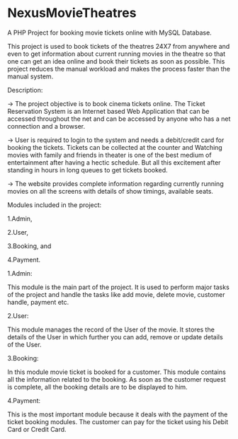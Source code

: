 # NexusMovieTheatres
A PHP Project for booking movie tickets online with MySQL Database.


This project is used to book tickets of the theatres 24X7 from anywhere and even to get information about current running movies in the theatre so that one can get an idea online and book their tickets as soon as possible. This project reduces the manual workload and makes the process faster than the manual system.

Description:

-> The project objective is to book cinema tickets online. The Ticket Reservation System is an Internet based Web Application that can be accessed throughout the net and can be accessed by anyone who has a net connection and a browser.

-> User is required to login to the system and needs a debit/credit card for booking the tickets. Tickets can be collected at the counter and Watching movies with family and friends in theater is one of the best medium of entertainment after having a hectic schedule. But all this excitement after standing in hours in long queues to get tickets booked.

-> The website provides complete information regarding currently running movies on all the screens with details of show timings, available seats.

Modules included in the project:

1.Admin,

2.User,

3.Booking, and

4.Payment.



1.Admin:

This module is the main part of the project. It is used to perform major tasks of the project and handle the tasks like add movie, delete movie, customer handle, payment etc.

2.User:

This module manages the record of the User of the movie. It stores the details of the User in which further you can add, remove or update details of the User.

3.Booking:

In this module movie ticket is booked for a customer. This module contains all the information related to the booking. As soon as the customer request is complete, all the booking details are to be displayed to him.

4.Payment:

This is the most important module because it deals with the payment of the ticket booking modules. The customer can pay for the ticket using his Debit Card or Credit Card.
